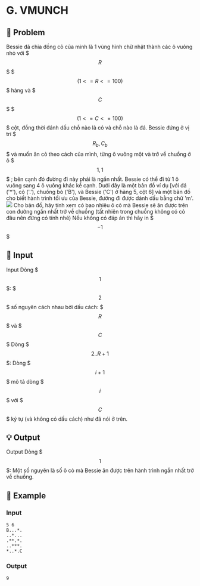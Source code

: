 # G. VMUNCH

## 📖 Problem

Bessie đã chia đồng cỏ của mình là 1 vùng hình chữ nhật thành các ô vuông nhỏ với $$$R$$$ $$$(1 <= R <= 100)$$$ hàng và $$$C$$$ $$$(1 <= C <= 100)$$$ cột, đồng thời đánh dấu chỗ nào là cỏ và chỗ nào là đá. Bessie đứng ở vị trí $$$R_b, C_b$$$ và muốn ăn cỏ theo cách của mình, từng ô vuông một và trở về chuồng ở ô $$$1,1$$$ ; bên cạnh đó đường đi này phải là ngắn nhất.
Bessie có thể đi từ 1 ô vuông sang 4 ô vuông khác kề cạnh.
Dưới đây là một bản đồ ví dụ [với đá ('*'), cỏ ('.'), chuồng bò ('B'), và Bessie ('C') ở hàng 5, cột 6] và một bản đồ cho biết hành trình tối ưu của Bessie, đường đi được dánh dấu bằng chữ 'm'.
![](https://espresso.codeforces.com/7581be72c52c2a5952df5cdfc12e699f07634391.png)
Cho bản đồ, hãy tính xem có bao nhiêu ô cỏ mà Bessie sẽ ăn được trên con đường ngắn nhất trở về chuồng (tất nhiên trong chuồng không có cỏ đâu nên đừng có tính nhé)
Nếu không có đáp án thì hãy in $$$-1$$$


## 🧩 Input

Input
Dòng $$$1$$$: $$$2$$$ số nguyên cách nhau bởi dấu cách: $$$R$$$ và $$$C$$$
Dòng $$$2..R+1$$$: Dòng $$$i+1$$$ mô tả dòng $$$i$$$ với $$$C$$$ ký tự (và không có dấu cách) như đã nói ở trên.


## 💡 Output

Output
Dòng $$$1$$$: Một số nguyên là số ô cỏ mà Bessie ăn được trên hành trình ngắn nhất trở về chuồng.


## 🧠 Example

### Input

```text
5 6
B...*.
..*...
.**.*.
..***.
*..*.C
```

### Output

```text
9
```


